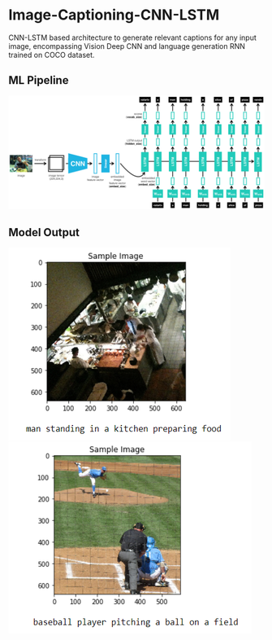 # Image-Captioning-CNN-LSTM
CNN-LSTM based architecture to generate relevant captions for any input image, encompassing Vision Deep CNN and language generation RNN trained on COCO dataset.

## ML Pipeline

![alt text](https://github.com/prakhargurawa/Image-Captioning-CNN-LSTM/blob/main/images/encoder-decoder.png?raw=true)

## Model Output
![alt text](https://github.com/prakhargurawa/Image-Captioning-CNN-LSTM/blob/main/images/output1.PNG?raw=true)
![alt text](https://github.com/prakhargurawa/Image-Captioning-CNN-LSTM/blob/main/images/output2.PNG?raw=true)
